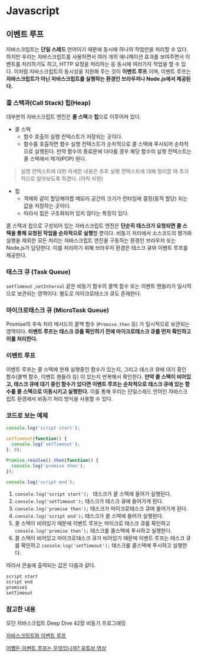 # Javascript

## 이벤트 루프

자바스크립트는 **단일 스레드** 언어이기 때문에 동시에 하나의 작업만을 처리할 수 있다. 하지만 우리는 자바스크립트를 사용하면서 여러 개의 애니메이션 효과를 보여주면서 이벤트를 처리하기도 하고, HTTP 요청을 처리하는 등 동시에 여러가지 작업을 할 수 있다. 이처럼 자바스크립트의 동시성을 지원해 주는 것이 **이벤트 루프** 이며, 이벤트 루프는 **자바스크립트가 아닌 자바스크립트를 실행하는 환경인 브라우저나 Node.js에서 제공된다.**

### 콜 스택과(Call Stack) 힙(Heap)

대부분의 자바스크립트 엔진은 **콜 스택**과 **힙**으로 이루어져 있다.

* 콜 스택
  * 함수 호출의 실행 컨텍스트가 저장되는 곳이다.
  * 함수를 호출하면 함수 실행 컨텍스트가 순차적으로 콜 스택에 푸시되어 순차적으로 실행된다. 만약 함수의 종료문에 다다를 경우 해당 함수의 실행 컨텍스트는 콜 스택에서 제거(POP) 된다.

> 실행 컨텍스트에 대한 자세한 내용은 추후 실행 컨텍스트에 대해 정리할 때 추가적으로 알아보도록 하겠다. (아직 미완)

* 힙
  * 객체와 같이 할당해야할 메모리 공간의 크기가 런타임에 결정(동적 할당) 되는 값을 저장하는 곳이다.
  * 따라서 힙은 구조화되어 있지 않다는 특징이 있다.

콜 스택과 힙으로 구성되어 있는 자바스크립트 엔진은 **단순히 태스크가 요청되면 콜 스택을 통해 요청된 작업을 순차적으로 실행**할 뿐이다. 비동기 처리에서 소스코드의 평가와 실행을 제외한 모든 처리는 자바스크립트 엔진을 구동하는 환경인 브라우저 또는 Node.js가 담당한다. 이를 처리하기 위해 브라우저 환경은 태스크 큐와 이벤트 루프를 제공한다.



### 태스크 큐 (Task Queue)

`setTimeout` ,`setInterval` 같은 비동기 함수의 콜백 함수 또는 이벤트 핸들러가 일시적으로 보관되는 영역이다. 별도로 마이크로태스크 큐도 존재한다.



### 마이크로태스크 큐 (MicroTask Queue)

Promise의 후속 처리 메서드의 콜백 함수 (`Promise.then` 등) 가 일시적으로 보관되는 영역이다. **이벤트 루프는 태스크 큐를 확인하기 전에 마이크로태스크  큐를 먼저 확인하고 이를 처리한다.**



### 이벤트 루프

이벤트 루프는 콜 스택에 현재 실행중인 함수가 있는지, 그리고 태스크 큐에 대기 중인 함수(콜백 함수, 이벤트 핸들러 등) 이 있는지 반복해서 확인한다. **만약 콜 스택이 비어있고, 태스크 큐에 대기 중인 함수가 있다면 이벤트 루프는 순차적으로 태스크 큐에 있는 함수를 콜 스택으로 이동시키고 실행한다.** 이를 통해 우리는 단일스레드 언어인 자바스크립트 환경에서 비동기 처리 방식을 사용할 수 있다.



### 코드로 보는 예제

```javascript
console.log('script start'); 

setTimeout(function() {
  console.log('setTimeout');
}, 0);

Promise.resolve().then(function() {
  console.log('promise then');
});

console.log('script end');
```

1. `console.log('script start'); ` 태스크가 콜 스택에 들어가 실행된다.
2. `console.log('setTimeout');` 태스크가 태스크 큐에 들어가게 된다.
3. `console.log('promise then');` 태스크가 마이크로태스크 큐에 들어가게 된다.
4. `console.log('script end');` 태스크가 콜 스택에 들어가 실행된다.
5. 콜 스택이 비어있기 때문에 이벤트 루프는 마이크로 태스크 큐를 확인하고 `  console.log('promise then');` 태스크를 콜스택에 푸시하고 실행한다.
6. 콜 스택이 비어있고 마이크로태스크 큐가 비어있기 때문에 이벤트 루프는 태스크 큐를 확인하고 `console.log('setTimeout');` 태스크를 콜스택에 푸시하고 실행한다.



따라서 콘솔에 출력되는 값은 다음과 같다.

```javascript
script start
script end
promise1
setTimeout
```



### 참고한 내용

 모던 자바스크립트 Deep Dive 42장 비동기 프로그래밍

[자바스크립트와 이벤트 루프](https://meetup.toast.com/posts/89)

[어쨌든 이벤트 루프는 무엇입니까? 유튜브 영상](https://www.youtube.com/watch?v=8aGhZQkoFbQ)



